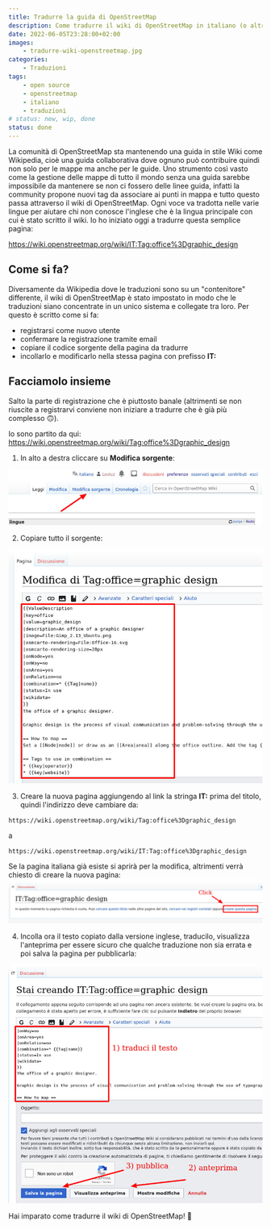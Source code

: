 ```yaml
---
title: Tradurre la guida di OpenStreetMap
description: Come tradurre il wiki di OpenStreetMap in italiano (o altre lingue) 
date: 2022-06-05T23:28:00+02:00
images:
    - tradurre-wiki-openstreetmap.jpg
categories:
    - Traduzioni
tags:
    - open source
    - openstreetmap
    - italiano
    - traduzioni
# status: new, wip, done
status: done
--- 
```



La comunità di OpenStreetMap sta mantenendo una guida in stile Wiki come Wikipedia, cioè una guida collaborativa dove ognuno può contribuire quindi non solo per le mappe ma anche per le guide. Uno strumento così vasto come la gestione delle mappe di tutto il mondo senza una guida sarebbe impossibile da mantenere se non ci fossero delle linee guida, infatti la community propone nuovi tag da associare ai punti in mappa e tutto questo passa attraverso il wiki di OpenStreetMap. Ogni voce va tradotta nelle varie lingue per aiutare chi non conosce l'inglese che è la lingua principale con cui è stato scritto il wiki. Io ho iniziato oggi a tradurre questa semplice pagina:

https://wiki.openstreetmap.org/wiki/IT:Tag:office%3Dgraphic_design

## Come si fa?
Diversamente da Wikipedia dove le traduzioni sono su un "contenitore" differente, il wiki di OpenStreetMap è stato impostato in modo che le traduzioni siano concentrate in un unico sistema e collegate tra loro. Per questo è scritto come si fa:
- registrarsi come nuovo utente
- confermare la registrazione tramite email
- copiare il codice sorgente della pagina da tradurre
- incollarlo e modificarlo nella stessa pagina con prefisso **IT:**

## Facciamolo insieme
Salto la parte di registrazione che è piuttosto banale (altrimenti se non riuscite a registrarvi conviene non iniziare a tradurre che è già più complesso 🙃).

Io sono partito da qui: https://wiki.openstreetmap.org/wiki/Tag:office%3Dgraphic_design

1) In alto a destra cliccare su **Modifica sorgente**:

![Modifica sorgente](modifica-sorgente.jpg)


2) Copiare tutto il sorgente:

![Copia sorgente](copia-sorgente.jpg)

3) Creare la nuova pagina aggiungendo al link la stringa **IT:** prima del titolo, quindi l'indirizzo deve cambiare da:
```
https://wiki.openstreetmap.org/wiki/Tag:office%3Dgraphic_design
```
a
```
https://wiki.openstreetmap.org/wiki/IT:Tag:office%3Dgraphic_design
```

Se la pagina italiana già esiste si aprirà per la modifica, altrimenti verrà chiesto di creare la nuova pagina:
![Crea pagina](crea-pagina.jpg)

4) Incolla ora il testo copiato dalla versione inglese, traducilo, visualizza l'anteprima per essere sicuro che qualche traduzione non sia errata e poi salva la pagina per pubblicarla:

![Traduci](traduci.jpg)

Hai imparato come tradurre il wiki di OpenStreetMap! 🥳